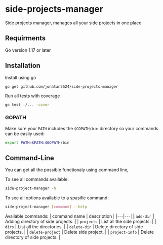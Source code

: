 # side-projects-manager

Side projects manager, manages all your side projects in one place

## Requirments

Go version 1.17 or later

## Installation

Install using go

```bash
go get github.com/jonatan5524/side-projects-manager
```

Run all tests with coverage

```bash
go test ./... -cover
```

### GOPATH

Make sure your `PATH` includes the `$GOPATH/bin` directory so your commands can
be easily used:

```bash
export PATH=$PATH:$GOPATH/bin
```

## Command-Line

You can get all the possible functionaly using command line,

To see all commands available:

```bash
side-project-manager -h
```

To see all options available to a spasific command:

```bash
side-project-manager [command] --help
```

Available commands:
| command name | description |
|---|---|
| `add-dir` | Adding directory of side projects. |
| `projects` | List all the side projects. |
| `dirs` | List all the directories. |
| `delete-dir` | Delete directory of side projects. |
| `delete-project` | Delete side project. |
| `project-info` | Delete directory of side projects. |
